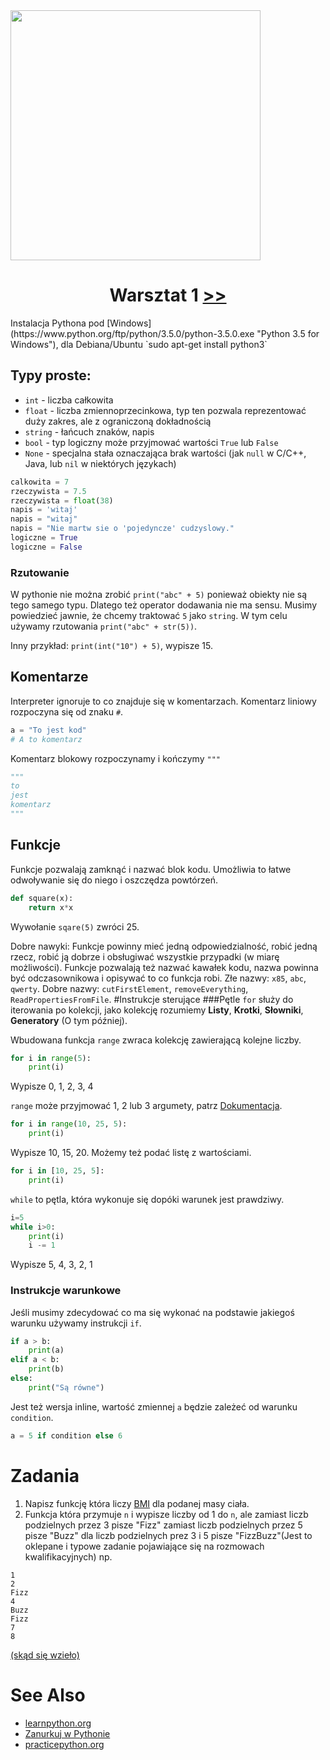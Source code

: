 <img src="http://testhuddle.com/wp-content/uploads/2014/05/python-programming.jpg" height="400px"/>

<h1 align="center">Warsztat 1 <a href="Lab 2.md"> >> </a></h1>
Instalacja Pythona pod [Windows](https://www.python.org/ftp/python/3.5.0/python-3.5.0.exe "Python 3.5 for Windows"), dla Debiana/Ubuntu `sudo apt-get install python3`

## Typy proste:
- `int` - liczba całkowita
- `float` - liczba zmiennoprzecinkowa, typ ten pozwala reprezentować duży zakres, ale z ograniczoną dokładnością
- `string` - łańcuch znaków, napis
- `bool` - typ logiczny może przyjmować wartości `True` lub `False`
- `None` - specjalna stała oznaczająca brak wartości (jak `null` w C/C++, Java, lub `nil` w niektórych językach)
```python
calkowita = 7
rzeczywista = 7.5
rzeczywista = float(38)
napis = 'witaj'
napis = "witaj"
napis = "Nie martw sie o 'pojedyncze' cudzyslowy."
logiczne = True
logiczne = False
```
### Rzutowanie
W pythonie nie można zrobić `print("abc" + 5)` ponieważ obiekty nie są tego samego typu. Dlatego też operator dodawania nie ma sensu. Musimy powiedzieć jawnie, że chcemy traktować `5` jako `string`. W tym celu używamy rzutowania `print("abc" + str(5))`.

Inny przykład: `print(int("10") + 5)`, wypisze 15.
## Komentarze
Interpreter ignoruje to co znajduje się w komentarzach.
Komentarz liniowy rozpoczyna się od znaku `#`.
```python
a = "To jest kod"
# A to komentarz
```
Komentarz blokowy rozpoczynamy i kończymy `"""`
```python
"""
to
jest
komentarz
"""
```
## Funkcje
Funkcje pozwalają zamknąć i nazwać blok kodu. Umożliwia to łatwe odwoływanie się do niego i oszczędza powtórzeń.
```python
def square(x):
    return x*x 
```
Wywołanie `sqare(5)` zwróci 25.

Dobre nawyki: Funkcje powinny mieć jedną odpowiedzialność, robić jedną rzecz, robić ją dobrze i obsługiwać wszystkie przypadki (w miarę możliwości). Funkcje pozwalają też nazwać kawałek kodu, nazwa powinna być odczasownikowa i opisywać to co funkcja robi. Złe nazwy: `x85`, `abc`, `qwerty`. Dobre nazwy: `cutFirstElement`, `removeEverything`, `ReadPropertiesFromFile`.
#Instrukcje sterujące
###Pętle
`for` służy do iterowania po kolekcji, jako kolekcję rozumiemy **Listy**, **Krotki**, **Słowniki**, **Generatory** (O tym później).

Wbudowana funkcja `range` zwraca kolekcję zawierającą kolejne liczby.

```python
for i in range(5):
    print(i)
```
Wypisze  0, 1, 2, 3, 4

`range` może przyjmować 1, 2 lub 3 argumety, patrz [Dokumentacja](https://docs.python.org/3/library/functions.html#func-range).

```python
for i in range(10, 25, 5):
    print(i)
```
Wypisze 10, 15, 20. Możemy też podać listę z wartościami.

```python
for i in [10, 25, 5]:
    print(i)
```

`while` to pętla, która wykonuje się dopóki warunek jest prawdziwy.

```python
i=5
while i>0:
    print(i)
    i -= 1
```
Wypisze 5, 4, 3, 2, 1
### Instrukcje warunkowe
Jeśli musimy zdecydować co ma się wykonać na podstawie jakiegoś warunku używamy instrukcji `if`.
```python
if a > b:
    print(a)
elif a < b:
    print(b)
else:
    print("Są równe")
```
Jest też wersja inline, wartość zmiennej `a` będzie zależeć od warunku `condition`.
```python
a = 5 if condition else 6
```

# Zadania

1. Napisz funkcję która liczy [BMI](https://pl.wikipedia.org/wiki/Wska%C5%BAnik_masy_cia%C5%82a) dla podanej masy ciała.
2. Funkcja która przymuje `n` i wypisze liczby od 1 do `n`, ale zamiast liczb podzielnych przez 3 pisze "Fizz" zamiast liczb podzielnych przez 5 pisze "Buzz" dla liczb podzielnych prez 3 i 5 pisze "FizzBuzz"(Jest to oklepane i  typowe zadanie pojawiające się na rozmowach kwalifikacyjnych) np.
```
1
2
Fizz
4
Buzz
Fizz
7
8
```

[(skąd się wzieło)](https://en.wikipedia.org/wiki/Fizz_buzz)

# See Also
- [learnpython.org](http://www.learnpython.org/pl/Welcome "learnpython.org")
- [Zanurkuj w Pythonie](https://pl.wikibooks.org/wiki/Zanurkuj_w_Pythonie "Zanurkuj w Pythonie")
- [practicepython.org](http://www.practicepython.org/)

